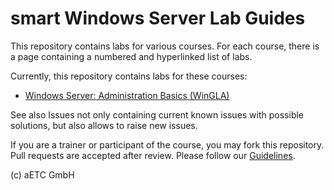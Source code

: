 # smart Windows Server Lab Guides

This repository contains labs for various courses. For each course, there is a page containing a numbered and hyperlinked list of labs.

Currently, this repository contains labs for these courses:

* [Windows Server: Administration Basics (WinGLA)](Instructions/WinGLA.md)

See also Issues not only containing current known issues with possible solutions, but also allows to raise new issues.

If you are a trainer or participant of the course, you may fork this repository. Pull requests are accepted after review. Please follow our [Guidelines](https://github.com/EnterpriseTrainingCenter/Guidelines).

(c) aETC GmbH
